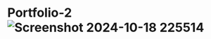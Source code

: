 # Portfolio-2![Screenshot 2024-10-18 225514](https://github.com/user-attachments/assets/347443d4-07a1-42a1-8228-535f4cf3d2ab)

